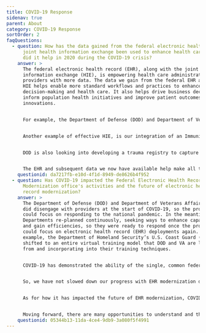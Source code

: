 ```yaml
---
title: COVID-19 Response
sidenav: true
parent: About
category: COVID-19 Response
sortOrder: 2
faqQuestions:
  - question: How has the data gained from the federal electronic health record and
      joint health information exchange been used to enhance health care? How
      did it help in 2020 during the COVID-19 crisis?
    answer: >
      The federal electronic health record (EHR), along with the joint health
      information exchange (HIE), is empowering health care administrators and
      providers with more data. The data we gain from the federal EHR and joint
      HIE helps enable more standard workflows and practices to enhance clinical
      decision-making and health care. It also helps drive business decisions,
      inform population health initiatives and improve patient outcomes through
      innovations.


      For example, the Department of Defense (DOD) and Department of Veterans Affairs (VA) joint data management and analysis efforts led to our ability to improve the process for prescribing opioids. Patients at risk of an opioid overdose who receive opioid pain medication will also receive a life-saving drug that counteracts the opioid prescribed along with education.


      Another example of effective HIE, is our integration of an Immunization Forecaster into the EHR. The forecaster embedded into the EHR leverages Centers for Disease Control and Prevention clinical decision support of immunizations to help pediatricians know when patients need the next round of appropriate vaccines. This new functionality also reduces clinician time and effort, assessing and deciding which vaccines may be due. Even if a child falls behind, it recommends a catch-up schedule. This effort is especially timely with regard to the forthcoming COVID-19 vaccine.


      DOD is also looking into developing a trauma registry to capture battlefield injuries and the impact of such injuries throughout a beneficiary’s lifetime.


      The EHR and subsequent data we now have available help make all these innovations in health care possible so beneficiaries can get the best health care as soon as possible. We are just scratching the surface on what is possible with EHR data to transform health care delivery to Veterans.
    questionid: da7217fb-e10d-4f1d-8949-de8626b4f952
  - question: Has COVID-19 impacted the Federal Electronic Health Record
      Modernization office's activities and the future of electronic health
      record modernization?
    answer: >
      The Department of Defense (DOD) and Department of Veterans Affairs (VA)
      did disengage with providers at the start of COVID-19, so the providers
      could focus on responding to the national pandemic. In the meantime, the
      Departments re-planned continuously, seeking ways to enhance capabilities
      and gain efficiencies, so they were ready to respond once the providers
      could focus on electronic health record (EHR) deployments again. For
      example, the Department of Homeland Security’s U.S. Coast Guard (USCG)
      shifted to an entire virtual training model that DOD and VA are learning
      from and incorporating into their training techniques.


      COVID-19 has demonstrated the ability of the single, common federal EHR to quickly adapt to changing demands and support providers during the pandemic. For example, when providers needed to order COVID-19 tests, and the EHR didn’t yet have that capability, we were able to make those changes in four hours within the new EHR versus four weeks within the legacy system. The new EHR is much more responsive to changes driven by COVID-19.


      So, we have not slowed down our progress with EHR modernization during the pandemic. We remain focused on delivering capabilities to those we serve: clinicians on the front lines delivering care and their patients.


      As for how it has impacted the future of EHR modernization, COVID-19 demonstrated virtual health as a priority. In response, the FEHRM pivoted toward accelerating the adoption of tools, platforms and joint capabilities to deliver telemedicine solutions that meet the operational requirements driven by the pandemic. For example, the FEHRM is leveraging VA’s patient-facing video platform to develop a parallel platform for DOD.


      Moving forward, there are many opportunities to understand and think about the impact of the new normal of health care delivery and how the EHR and information technology capabilities the FEHRM delivers can support the new normal.
    questionid: 05344b13-11da-4ce4-9db9-3a080f5f4991
---
```

